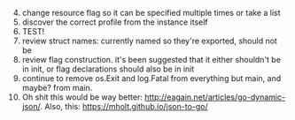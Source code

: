 4) change resource flag so it can be specified multiple times or take a list
1) discover the correct profile from the instance itself
1) TEST!
1) review struct names: currently named so they're exported, should not be
1) review flag construction. it's been suggested that it either shouldn't be in init, or flag declarations should also be in init
1) continue to remove os.Exit and log.Fatal from everything but main, and maybe? from main.
1) Oh shit this would be way better: http://eagain.net/articles/go-dynamic-json/. Also, this: https://mholt.github.io/json-to-go/
